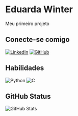 # Eduarda Winter

Meu primeiro projeto

## Conecte-se comigo

[![LinkedIn](https://img.shields.io/badge/LinkedIn-black?style=for-the-badge&logo=linkedin&logoColor=white)](https://www.linkedin.com/in/dudawgulias/)
[![GitHub](https://img.shields.io/badge/GitHub-black?style=for-the-badge&logo=github&logoColor=white)](https://github.com/dudesca)

## Habilidades

![Python](https://img.shields.io/badge/python-black?style=for-the-badge&logo=python&logoColor=ffdd54)
![C](https://img.shields.io/badge/C-black?style=for-the-badge&logo=c&logoColor=white)

## GitHub Status

![GitHub Stats](https://github-readme-stats.vercel.app/api?username=dudesca&theme=transparent&bg_color=000&border_color=30A3DC&show_icons=true&icon_color=30A3DC&title_color=white&text_color=FFF)
